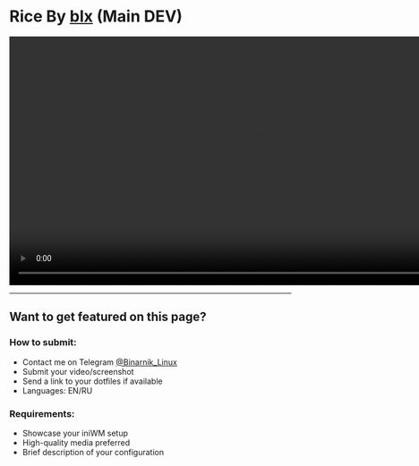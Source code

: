# Rice By [blx](https://codeberg.org/blx) (Main DEV)

<video controls width="890">
  <source src="/assets/output.mp4" type="video/mp4">
  Your browser does not support the video tag.
</video>

---

## Want to get featured on this page?

### How to submit:
- Contact me on Telegram [@Binarnik_Linux](https://t.me/Binarnik_Linux)
- Submit your video/screenshot
- Send a link to your dotfiles if available
- Languages: EN/RU

### Requirements:
- Showcase your iniWM setup
- High-quality media preferred
- Brief description of your configuration
